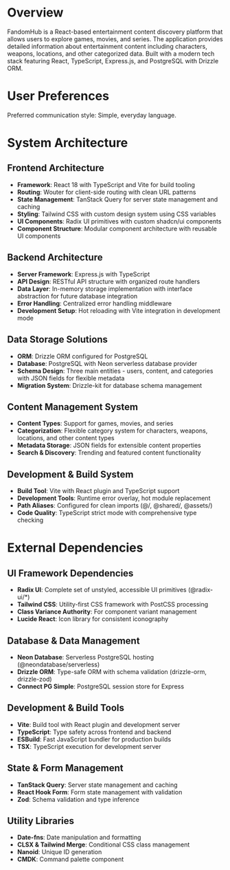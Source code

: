 # Overview

FandomHub is a React-based entertainment content discovery platform that allows users to explore games, movies, and series. The application provides detailed information about entertainment content including characters, weapons, locations, and other categorized data. Built with a modern tech stack featuring React, TypeScript, Express.js, and PostgreSQL with Drizzle ORM.

# User Preferences

Preferred communication style: Simple, everyday language.

# System Architecture

## Frontend Architecture
- **Framework**: React 18 with TypeScript and Vite for build tooling
- **Routing**: Wouter for client-side routing with clean URL patterns
- **State Management**: TanStack Query for server state management and caching
- **Styling**: Tailwind CSS with custom design system using CSS variables
- **UI Components**: Radix UI primitives with custom shadcn/ui components
- **Component Structure**: Modular component architecture with reusable UI components

## Backend Architecture
- **Server Framework**: Express.js with TypeScript
- **API Design**: RESTful API structure with organized route handlers
- **Data Layer**: In-memory storage implementation with interface abstraction for future database integration
- **Error Handling**: Centralized error handling middleware
- **Development Setup**: Hot reloading with Vite integration in development mode

## Data Storage Solutions
- **ORM**: Drizzle ORM configured for PostgreSQL
- **Database**: PostgreSQL with Neon serverless database provider
- **Schema Design**: Three main entities - users, content, and categories with JSON fields for flexible metadata
- **Migration System**: Drizzle-kit for database schema management

## Content Management System
- **Content Types**: Support for games, movies, and series
- **Categorization**: Flexible category system for characters, weapons, locations, and other content types
- **Metadata Storage**: JSON fields for extensible content properties
- **Search & Discovery**: Trending and featured content functionality

## Development & Build System
- **Build Tool**: Vite with React plugin and TypeScript support
- **Development Tools**: Runtime error overlay, hot module replacement
- **Path Aliases**: Configured for clean imports (@/, @shared/, @assets/)
- **Code Quality**: TypeScript strict mode with comprehensive type checking

# External Dependencies

## UI Framework Dependencies
- **Radix UI**: Complete set of unstyled, accessible UI primitives (@radix-ui/*)
- **Tailwind CSS**: Utility-first CSS framework with PostCSS processing
- **Class Variance Authority**: For component variant management
- **Lucide React**: Icon library for consistent iconography

## Database & Data Management
- **Neon Database**: Serverless PostgreSQL hosting (@neondatabase/serverless)
- **Drizzle ORM**: Type-safe ORM with schema validation (drizzle-orm, drizzle-zod)
- **Connect PG Simple**: PostgreSQL session store for Express

## Development & Build Tools
- **Vite**: Build tool with React plugin and development server
- **TypeScript**: Type safety across frontend and backend
- **ESBuild**: Fast JavaScript bundler for production builds
- **TSX**: TypeScript execution for development server

## State & Form Management
- **TanStack Query**: Server state management and caching
- **React Hook Form**: Form state management with validation
- **Zod**: Schema validation and type inference

## Utility Libraries
- **Date-fns**: Date manipulation and formatting
- **CLSX & Tailwind Merge**: Conditional CSS class management
- **Nanoid**: Unique ID generation
- **CMDK**: Command palette component